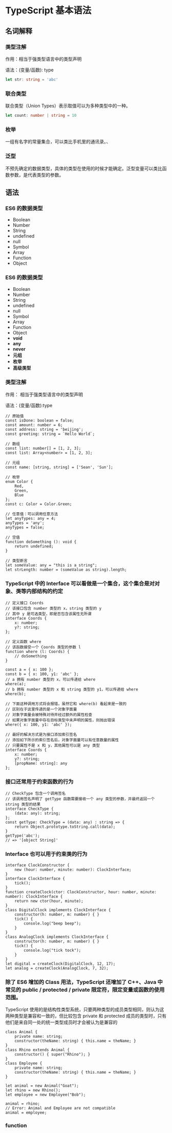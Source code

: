 # TypeScript 基本语法

## 名词解释

### 类型注解

作用：相当于强类型语言中的类型声明

语法：(变量/函数): type

```typescript
let str: string = 'abc'
```

### 联合类型

联合类型（Union Types）表示取值可以为多种类型中的一种。

```typescript
let count: number | string = 10
```

### 枚举

一组有名字的常量集合，可以类比手机里的通讯录。、

### 泛型

不预先确定的数据类型，具体的类型在使用的时候才能确定。泛型变量可以类比函数参数，是代表类型的参数。

## 语法

### ES6 的数据类型

- Boolean
- Number
- String
- undefined
- null
- Symbol
- Array
- Function
- Object

### ES6 的数据类型

- Boolean
- Number
- String
- undefined
- null
- Symbol
- Array
- Function
- Object
- **void**
- **any**
- **never**
- **元组**
- **枚举**
- **高级类型**

### 类型注解

作用： 相当于强类型语言中的类型声明

语法：(变量/函数):type

```
// 原始值
const isDone: boolean = false;
const amount: number = 6;
const address: string = 'beijing';
const greeting: string = `Hello World`;

// 数组
const list: number[] = [1, 2, 3];
const list: Array<number> = [1, 2, 3];

// 元组
const name: [string, string] = ['Sean', 'Sun'];

// 枚举
enum Color {
    Red,
    Green,
    Blue
};
const c: Color = Color.Green;

// 任意值：可以调用任意方法
let anyTypes: any = 4;
anyTypes = 'any';
anyTypes = false;

// 空值
function doSomething (): void {
    return undefined;
}

// 类型断言
let someValue: any = "this is a string";
let strLength: number = (someValue as string).length;
```

### TypeScript 中的 Interface 可以看做是一个集合，这个集合是对对象、类等内部结构的约定

```
// 定义接口 Coords
// 该接口包含 number 类型的 x，string 类型的 y
// 其中 y 是可选类型，即是否包含该属性无所谓
interface Coords {
	x: number;
	y?: string;
};

// 定义函数 where
// 该函数接受一个 Coords 类型的参数 l
function where (l: Coords) {
	// doSomething
}

const a = { x: 100 };
const b = { x: 100, y1: 'abc' };
// a 拥有 number 类型的 x，可以传递给 where
where(a);
// b 拥有 number 类型的 x 和 string 类型的 y1，可以传递给 where
where(b);

// 下面这种调用方式将会报错，虽然它和 where(b) 看起来是一致的
// 区别在于这里传递的是一个对象字面量
// 对象字面量会被特殊对待并经过额外的属性检查
// 如果对象字面量中存在目标类型中未声明的属性，则抛出错误
where({ x: 100, y1: 'abc' });

// 最好的解决方式是为接口添加索引签名
// 添加如下所示的索引签名后，对象字面量可以有任意数量的属性
// 只要属性不是 x 和 y，其他属性可以是 any 类型
interface Coords {
	x: number;
	y?: string;
    [propName: string]: any
};
```

### 接口还常用于约束函数的行为

```
// CheckType 包含一个调用签名
// 该调用签名声明了 getType 函数需要接收一个 any 类型的参数，并最终返回一个 string 类型的结果
interface CheckType {
    (data: any): string;
};
const getType: CheckType = (data: any) : string => {
    return Object.prototype.toString.call(data);
}
getType('abc');
// => '[object String]'
```

### Interface 也可以用于约束类的行为

```
interface ClockConstructor {
    new (hour: number, minute: number): ClockInterface;
}
interface ClockInterface {
    tick();
}
function createClock(ctor: ClockConstructor, hour: number, minute: number): ClockInterface {
    return new ctor(hour, minute);
}
class DigitalClock implements ClockInterface {
    constructor(h: number, m: number) { }
    tick() {
        console.log("beep beep");
    }
}
class AnalogClock implements ClockInterface {
    constructor(h: number, m: number) { }
    tick() {
        console.log("tick tock");
    }
}
let digital = createClock(DigitalClock, 12, 17);
let analog = createClock(AnalogClock, 7, 32);
```

### 除了 ES6 增加的 Class 用法，TypeScript 还增加了 C++、Java 中常见的 public / protected / private 限定符，限定变量或函数的使用范围。

TypeScript 使用的是结构性类型系统，只要两种类型的成员类型相同，则认为这两种类型是兼容和一致的，但比较包含 private 和 protected 成员的类型时，只有他们是来自同一处的统一类型成员时才会被认为是兼容的

```
class Animal {
    private name: string;
    constructor(theName: string) { this.name = theName; }
}
class Rhino extends Animal {
    constructor() { super("Rhino"); }
}
class Employee {
    private name: string;
    constructor(theName: string) { this.name = theName; }
}

let animal = new Animal("Goat");
let rhino = new Rhino();
let employee = new Employee("Bob");

animal = rhino;
// Error: Animal and Employee are not compatible
animal = employee;
```

### function
